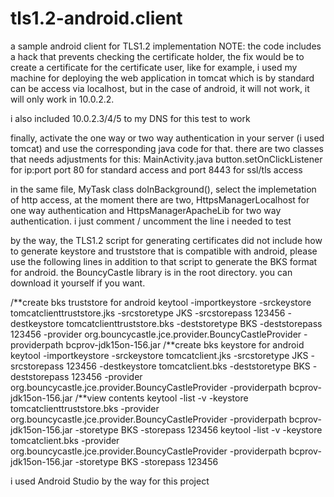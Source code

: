 # tls1.2-android.client

a sample android client for TLS1.2 implementation
NOTE: the code includes a hack that prevents checking the certificate holder, the
fix would be to create a certificate for the certificate user, like for example,
i used my machine for deploying the web application in tomcat which is by
standard can be access via localhost, but in the case of android, it will not
work, it will only work in 10.0.2.2.

i also included 10.0.2.3/4/5 to my DNS for this test to work

finally, activate the one way or two way authentication in your server (i used tomcat)
and use the corresponding java code for that. there are two classes that needs
adjustments for this: MainActivity.java button.setOnClickListener for ip:port
port 80 for standard access and port 8443 for ssl/tls access

in the same file, MyTask class doInBackground(), select the implemetation of http access,
at the moment there are two, HttpsManagerLocalhost for one way authentication
and HttpsManagerApacheLib for two way authentication. i just comment / uncomment
the line i needed to test


by the way, the TLS1.2 script for generating certificates did not include how to generate
keystore and truststore that is compatible with android, please use the following lines
in addition to that script to generate the BKS format for android. the BouncyCastle
library is in the root directory. you can download it yourself if you want.

/**create bks truststore for android
keytool -importkeystore -srckeystore tomcatclienttruststore.jks -srcstoretype JKS -srcstorepass 123456 -destkeystore tomcatclienttruststore.bks -deststoretype BKS -deststorepass 123456 -provider org.bouncycastle.jce.provider.BouncyCastleProvider -providerpath bcprov-jdk15on-156.jar
/**create bks keystore for android
keytool -importkeystore -srckeystore tomcatclient.jks -srcstoretype JKS -srcstorepass 123456 -destkeystore tomcatclient.bks -deststoretype BKS -deststorepass 123456 -provider org.bouncycastle.jce.provider.BouncyCastleProvider -providerpath bcprov-jdk15on-156.jar
/**view contents
keytool -list -v -keystore tomcatclienttruststore.bks -provider org.bouncycastle.jce.provider.BouncyCastleProvider -providerpath bcprov-jdk15on-156.jar -storetype BKS -storepass 123456
keytool -list -v -keystore tomcatclient.bks -provider org.bouncycastle.jce.provider.BouncyCastleProvider -providerpath bcprov-jdk15on-156.jar -storetype BKS -storepass 123456


i used Android Studio by the way for this project
